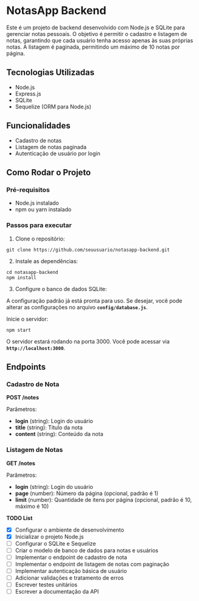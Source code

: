 # NotasApp Backend


Este é um projeto de backend desenvolvido com Node.js e SQLite para gerenciar notas pessoais. O objetivo é permitir o cadastro e listagem de notas, garantindo que cada usuário tenha acesso apenas às suas próprias notas. A listagem é paginada, permitindo um máximo de 10 notas por página.

## Tecnologias Utilizadas

* Node.js
* Express.js
* SQLite
* Sequelize (ORM para Node.js)

## Funcionalidades

* Cadastro de notas
* Listagem de notas paginada
* Autenticação de usuário por login

## Como Rodar o Projeto

### Pré-requisitos

* Node.js instalado
* npm ou yarn instalado

### Passos para executar

1. Clone o repositório:

```git clone https://github.com/seuusuario/notasapp-backend.git```

2. Instale as dependências:

```
cd notasapp-backend
npm install
```

3. Configure o banco de dados SQLite:

A configuração padrão já está pronta para uso. Se desejar, você pode alterar as configurações no arquivo **`config/database.js`**.

Inicie o servidor:
```
npm start
```

O servidor estará rodando na porta 3000. Você pode acessar via **`http://localhost:3000`**.


## Endpoints
### Cadastro de Nota
**POST /notes**

Parâmetros:

* **login** (string): Login do usuário
* **title** (string): Título da nota
* **content** (string): Conteúdo da nota
  
### Listagem de Notas
**GET /notes**

Parâmetros:

* **login** (string): Login do usuário
* **page** (number): Número da página (opcional, padrão é 1)
* **limit** (number): Quantidade de itens por página (opcional, padrão é 10, máximo é 10)
  
**TODO List**

 - [x] Configurar o ambiente de desenvolvimento
 - [x] Inicializar o projeto Node.js
 - [ ] Configurar o SQLite e Sequelize
 - [ ] Criar o modelo de banco de dados para notas e usuários
 - [ ] Implementar o endpoint de cadastro de nota
 - [ ] Implementar o endpoint de listagem de notas com paginação
 - [ ] Implementar autenticação básica de usuário
 - [ ] Adicionar validações e tratamento de erros
 - [ ] Escrever testes unitários
 - [ ] Escrever a documentação da API
